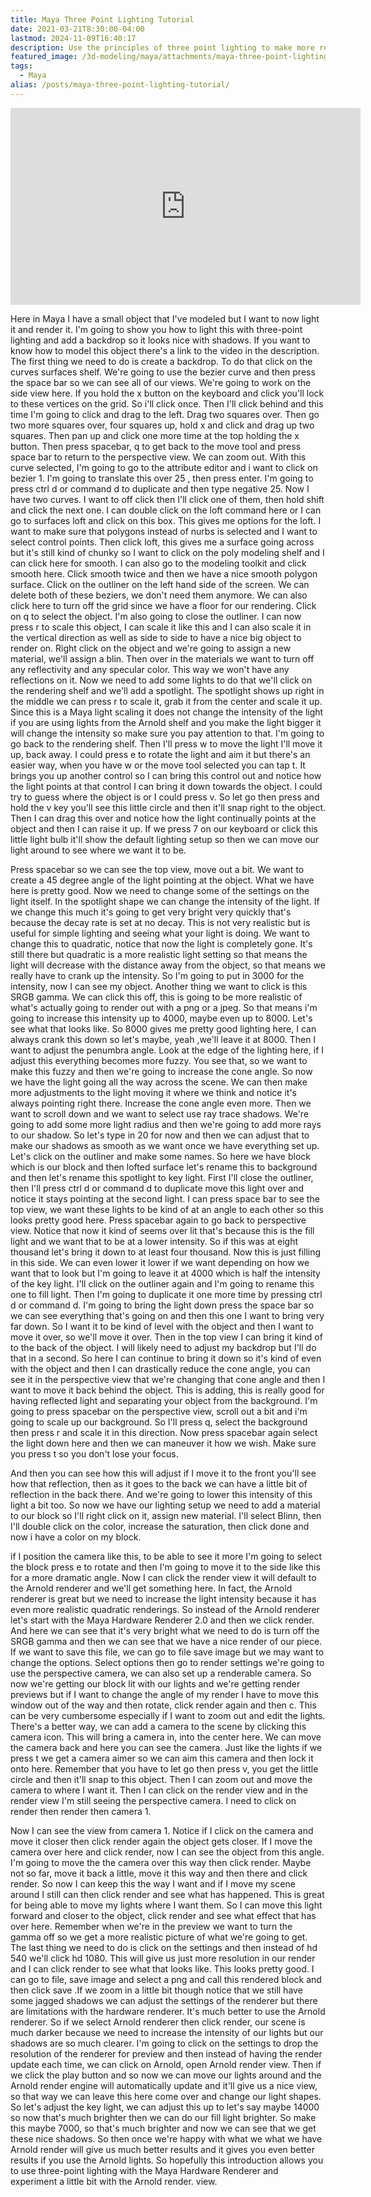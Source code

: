 ```yaml
---
title: Maya Three Point Lighting Tutorial
date: 2021-03-21T8:30:00-04:00
lastmod: 2024-11-09T16:40:17
description: Use the principles of three point lighting to make more realistic renders in Maya
featured_image: /3d-modeling/maya/attachments/maya-three-point-lighting-tutorial.jpg
tags:
  - Maya
alias: /posts/maya-three-point-lighting-tutorial/
---
```


<div class="iframe-16-9-container">
<iframe class="youTubeIframe" width="560" height="315" src="https://www.youtube.com/embed/1nYSVw6-GxA?rel=0" title="YouTube video player" frameborder="0" allow="accelerometer; autoplay; clipboard-write; encrypted-media; gyroscope; picture-in-picture; web-share" allowfullscreen></iframe>
</div>

Here in Maya I have a small object that I've modeled but I want to now light it and render it. I'm going to show you how to light this with three-point lighting and add a backdrop so it looks nice with shadows. If you want to know how to model this object there's a link to the video in the description. The first thing we need to do is create a backdrop. To do that click on the curves surfaces shelf. We're going to use the bezier curve and then press the space bar so we can see all of our views. We're going to work on the side view here. If you hold the x button on the keyboard and click you'll lock to these vertices on the grid. So i'll click once. Then I'll click behind and this time I'm going to click and drag to the left. Drag two squares over. Then go two more squares over, four squares up, hold x and click and drag up two squares. Then pan up and click one more time at the top holding the x button. Then press spacebar, q to get back to the move tool and press space bar to return to the perspective view. We can zoom out. With this curve selected, I'm going to go to the attribute editor and i want to click on bezier 1. I'm going to translate this over 25 , then press enter. I'm going to press ctrl d or command d to duplicate and then type negative 25. Now I have two curves. I want to off click then I'll click one of them, then hold shift and click the next one. I can double click on the loft command here or I can go to surfaces loft and click on this box. This gives me options for the loft. I want to make sure that polygons instead of nurbs is selected and I want to select control points. Then click loft, this gives me a surface going across but it's still kind of chunky so I want to click on the poly modeling shelf and I can click here for smooth. I can also go to the modeling toolkit and click smooth here. Click smooth twice and then we have a nice smooth polygon surface. Click on the outliner on the left hand side of the screen. We can delete both of these beziers, we don't need them anymore. We can also click here to turn off the grid since we have a floor for our rendering. Click on q to select the object. I'm also going to close the outliner. I can now press r to scale this object, I can scale it like this and I can also scale it in the vertical direction as well as side to side to have a nice big object to render on. Right click on the object and we're going to assign a new material, we'll assign a blin. Then over in the materials we want to turn off any reflectivity and any specular color. This way we won't have any reflections on it. Now we need to add some lights to do that we'll click on the rendering shelf and we'll add a spotlight. The spotlight shows up right in the middle we can press r to scale it, grab it from the center and scale it up. Since this is a Maya light scaling it does not change the intensity of the light if you are using lights from the Arnold shelf and you make the light bigger it will change the intensity so make sure you pay attention to that. I'm going to go back to the rendering shelf. Then I'll press w to move the light I'll move it up, back away. I could press e to rotate the light and aim it but there's an easier way, when you have w or the move tool selected you can tap t. It brings you up another control so I can bring this control out and notice how the light points at that control I can bring it down towards the object. I could try to guess where the object is or I could press v. So let go then press and hold the v key you'll see this little circle and then it'll snap right to the object. Then I can drag this over and notice how the light continually points at the object and then I can raise it up. If we press 7 on our keyboard or click this little light bulb it'll show the default lighting setup so then we can move our light around to see where we want it to be.

Press spacebar so we can see the top view, move out a bit. We want to create a 45 degree angle of the light pointing at the object. What we have here is pretty good. Now we need to change some of the settings on the light itself. In the spotlight shape we can change the intensity of the light. If we change this much it's going to get very bright very quickly that's because the decay rate is set at no decay. This is not very realistic but is useful for simple lighting and seeing what your light is doing. We want to change this to quadratic, notice that now the light is completely gone. It's still there but quadratic is a more realistic light setting so that means the light will decrease with the distance away from the object, so that means we really have to crank up the intensity. So I'm going to put in 3000 for the intensity, now I can see my object. Another thing we want to click is this SRGB gamma. We can click this off, this is going to be more realistic of what's actually going to render out with a png or a jpeg. So that means i'm going to increase this intensity up to 4000, maybe even up to 8000. Let's see what that looks like. So 8000 gives me pretty good lighting here, I can always crank this down so let's maybe, yeah ,we'll leave it at 8000. Then I want to adjust the penumbra angle. Look at the edge of the lighting here, if I adjust this everything becomes more fuzzy. You see that, so we want to make this fuzzy and then we're going to increase the cone angle. So now we have the light going all the way across the scene. We can then make more adjustments to the light moving it where we think and notice it's always pointing right there. Increase the cone angle even more. Then we want to scroll down and we want to select use ray trace shadows. We're going to add some more light radius and then we're going to add more rays to our shadow. So let's type in 20 for now and then we can adjust that to make our shadows as smooth as we want once we have everything set up. Let's click on the outliner and make some names. So here we have block which is our block and then lofted surface let's rename this to background and then let's rename this spotlight to key light. First I'll close the outliner, then I'll press ctrl d or command d to duplicate move this light over and notice it stays pointing at the second light. I can press space bar to see the top view, we want these lights to be kind of at an angle to each other so this looks pretty good here. Press spacebar again to go back to perspective view. Notice that now it kind of seems over lit that's because this is the fill light and we want that to be at a lower intensity. So if this was at eight thousand let's bring it down to at least four thousand. Now this is just filling in this side. We can even lower it lower if we want depending on how we want that to look but I'm going to leave it at 4000 which is half the intensity of the key light. I'll click on the outliner again and I'm going to rename this one to fill light. Then I'm going to duplicate it one more time by pressing ctrl d or command d. I'm going to bring the light down press the space bar so we can see everything that's going on and then this one I want to bring very far down. So I want it to be kind of level with the object and then I want to move it over, so we'll move it over. Then in the top view I can bring it kind of to the back of the object. I will likely need to adjust my backdrop but I'll do that in a second. So here I can continue to bring it down so it's kind of even with the object and then I can drastically reduce the cone angle, you can see it in the perspective view that we're changing that cone angle and then I want to move it back behind the object. This is adding, this is really good for having reflected light and separating your object from the background. I'm going to press spacebar on the perspective view, scroll out a bit and i'm going to scale up our background. So I'll press q, select the background then press r and scale it in this direction. Now press spacebar again select the light down here and then we can maneuver it how we wish. Make sure you press t so you don't lose your focus.

And then you can see how this will adjust if I move it to the front you'll see how that reflection, then as it goes to the back we can have a little bit of reflection in the back there. And we're going to lower this intensity of this light a bit too. So now we have our lighting setup we need to add a material to our block so I'll right click on it, assign new material. I'll select Blinn, then I'll double click on the color, increase the saturation, then click done and now i have a color on my block.

if I position the camera like this, to be able to see it more I'm going to select the block press e to rotate and then I'm going to move it to the side like this for a more dramatic angle. Now I can click the render view it will default to the Arnold renderer and we'll get something here. In fact, the Arnold renderer is great but we need to increase the light intensity because it has even more realistic quadratic renderings. So instead of the Arnold renderer let's start with the Maya Hardware Renderer 2.0 and then we click render. And here we can see that it's very bright what we need to do is turn off the SRGB gamma and then we can see that we have a nice render of our piece. If we want to save this file, we can go to file save image but we may want to change the options. Select options then go to render settings we're going to use the perspective camera, we can also set up a renderable camera. So now we're getting our block lit with our lights and we're getting render previews but if I want to change the angle of my render I have to move this window out of the way and then rotate, click render again and then c. This can be very cumbersome especially if I want to zoom out and edit the lights. There's a better way, we can add a camera to the scene by clicking this camera icon. This will bring a camera in, into the center here. We can move the camera back and here you can see the camera. Just like the lights if we press t we get a camera aimer so we can aim this camera and then lock it onto here. Remember that you have to let go then press v, you get the little circle and then it'll snap to this object. Then I can zoom out and move the camera to where I want it. Then I can click on the render view and in the render view I'm still seeing the perspective camera. I need to click on render then render then camera 1.

Now I can see the view from camera 1. Notice if I click on the camera and move it closer then click render again the object gets closer. If I move the camera over here and click render, now I can see the object from this angle. I'm going to move the the camera over this way then click render. Maybe not so far, move it back a little, move it this way and then there and click render. So now I can keep this the way I want and if I move my scene around I still can then click render and see what has happened. This is great for being able to move my lights where I want them. So I can move this light forward and closer to the object, click render and see what effect that has over here. Remember when we're in the preview we want to turn the gamma off so we get a more realistic picture of what we're going to get. The last thing we need to do is click on the settings and then instead of hd 540 we'll click hd 1080. This will give us just more resolution in our render and I can click render to see what that looks like. This looks pretty good. I can go to file, save image and select a png and call this rendered block and then click save .If we zoom in a little bit though notice that we still have some jagged shadows we can adjust the settings of the renderer but there are limitations with the hardware renderer. It's much better to use the Arnold renderer. So if we select Arnold renderer then click render, our scene is much darker because we need to increase the intensity of our lights but our shadows are so much clearer. I'm going to click on the settings to drop the resolution of the renderer for preview and then instead of having the render update each time, we can click on Arnold, open Arnold render view. Then if we click the play button and so now we can move our lights around and the Arnold render engine will automatically update and it'll give us a nice view, so that way we can leave this here come over and change our light shapes. So let's adjust the key light, we can adjust this up to let's say maybe 14000 so now that's much brighter then we can do our fill light brighter. So make this maybe 7000, so that's much brighter and now we can see that we get these nice shadows. So then once we're happy with what we what we have Arnold render will give us much better results and it gives you even better results if you use the Arnold lights. So hopefully this introduction allows you to use three-point lighting with the Maya Hardware Renderer and experiment a little bit with the Arnold render. view.
